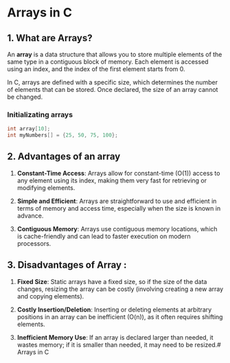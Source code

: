 
# Arrays in C

## 1. What are Arrays?

An **array** is a data structure that allows you to store multiple elements of the same type in a contiguous block of memory. Each element is accessed using an index, and the index of the first element starts from 0.

In C, arrays are defined with a specific size, which determines the number of elements that can be stored. Once declared, the size of an array cannot be changed.
###  Initializating arrays
```c
int array[10];
int myNumbers[] = {25, 50, 75, 100};
```
## 2. Advantages of an array

1. **Constant-Time Access**: Arrays allow for constant-time (O(1)) access to any element using its index, making them very fast for retrieving or modifying elements.

2. **Simple and Efficient**: Arrays are straightforward to use and efficient in terms of memory and access time, especially when the size is known in advance.

3. **Contiguous Memory**: Arrays use contiguous memory locations, which is cache-friendly and can lead to faster execution on modern processors.


## 3. Disadvantages of Array :

1. **Fixed  Size**: Static arrays have a fixed size, so if the size of the data changes, resizing the array can be costly (involving creating a new array and copying elements).

2. **Costly Insertion/Deletion**: Inserting or deleting elements at arbitrary positions in an array can be inefficient (O(n)), as it often requires shifting elements.

3. **Inefficient Memory Use**: If an array is declared larger than needed, it wastes memory; if it is smaller than needed, it may need to be resized.# Arrays in C

